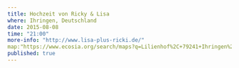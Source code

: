 ```yaml
---
title: Hochzeit von Ricky & Lisa
where: Ihringen, Deutschland
date: 2015-08-08
time: "21:00"
more-info: "http://www.lisa-plus-ricki.de/"
map:"https://www.ecosia.org/search/maps?q=Lilienhof%2C+79241+Ihringen%2C+Alemania"
published: true
---
```

